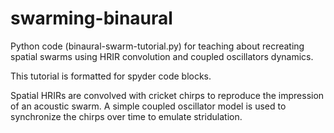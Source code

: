 # swarming-binaural
Python code (binaural-swarm-tutorial.py) for teaching about recreating spatial swarms using HRIR convolution and coupled oscillators dynamics.

This tutorial is formatted for spyder code blocks. 

Spatial HRIRs are convolved with cricket chirps to reproduce the impression of an acoustic swarm. 
A simple coupled oscillator model is used to synchronize the chirps over time to emulate stridulation. 

